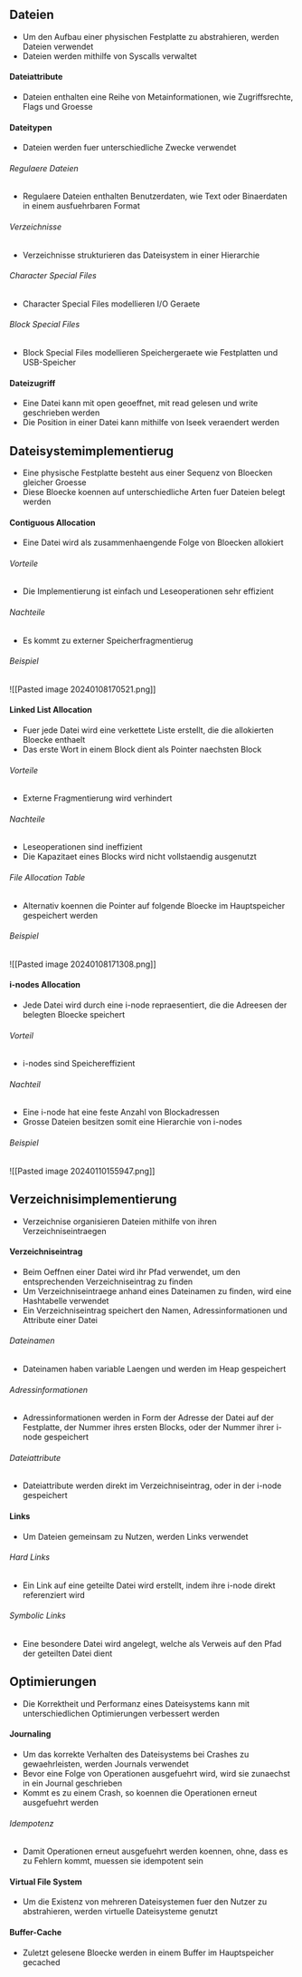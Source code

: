 ## Dateien
- Um den Aufbau einer physischen Festplatte zu abstrahieren, werden Dateien verwendet
- Dateien werden mithilfe von Syscalls verwaltet
#### Dateiattribute
- Dateien enthalten eine Reihe von Metainformationen, wie Zugriffsrechte, Flags und Groesse
#### Dateitypen
- Dateien werden fuer unterschiedliche Zwecke verwendet
###### Regulaere Dateien
- Regulaere Dateien enthalten Benutzerdaten, wie Text oder Binaerdaten in einem ausfuehrbaren Format
###### Verzeichnisse
- Verzeichnisse strukturieren das Dateisystem in einer Hierarchie
###### Character Special Files
- Character Special Files modellieren I/O Geraete 
###### Block Special Files
- Block Special Files modellieren Speichergeraete wie Festplatten und USB-Speicher
#### Dateizugriff
- Eine Datei kann mit open geoeffnet, mit read gelesen und write geschrieben werden
- Die Position in einer Datei kann mithilfe von lseek veraendert werden
## Dateisystemimplementierug
- Eine physische Festplatte besteht aus einer Sequenz von Bloecken gleicher Groesse
- Diese Bloecke koennen auf unterschiedliche Arten fuer Dateien belegt werden
#### Contiguous Allocation
- Eine Datei wird als zusammenhaengende Folge von Bloecken allokiert
###### Vorteile
- Die Implementierung ist einfach und Leseoperationen sehr effizient
###### Nachteile
- Es kommt zu externer Speicherfragmentierug
###### Beispiel
![[Pasted image 20240108170521.png]]
#### Linked List Allocation
- Fuer jede Datei wird eine verkettete Liste erstellt, die die allokierten Bloecke enthaelt
- Das erste Wort in einem Block dient als Pointer naechsten Block
###### Vorteile
- Externe Fragmentierung wird verhindert
###### Nachteile
- Leseoperationen sind ineffizient
- Die Kapazitaet eines Blocks wird nicht vollstaendig ausgenutzt
###### File Allocation Table
- Alternativ koennen die Pointer auf folgende Bloecke im Hauptspeicher gespeichert werden
###### Beispiel
![[Pasted image 20240108171308.png]]
#### i-nodes Allocation
- Jede Datei wird durch eine i-node repraesentiert, die die Adreesen der belegten Bloecke speichert
###### Vorteil
- i-nodes sind Speichereffizient
###### Nachteil
- Eine i-node hat eine feste Anzahl von Blockadressen
- Grosse Dateien besitzen somit eine Hierarchie von i-nodes
###### Beispiel
![[Pasted image 20240110155947.png]]
## Verzeichnisimplementierung
- Verzeichnise organisieren Dateien mithilfe von ihren Verzeichniseintraegen
#### Verzeichniseintrag
- Beim Oeffnen einer Datei wird ihr Pfad verwendet, um den entsprechenden Verzeichniseintrag zu finden
- Um Verzeichniseintraege anhand eines Dateinamen zu finden, wird eine Hashtabelle verwendet
- Ein Verzeichniseintrag speichert den Namen, Adressinformationen und Attribute einer Datei
###### Dateinamen
- Dateinamen haben variable Laengen und werden im Heap gespeichert
###### Adressinformationen
- Adressinformationen werden in Form der Adresse der Datei auf der Festplatte, der Nummer ihres ersten Blocks, oder der Nummer ihrer i-node gespeichert
###### Dateiattribute
- Dateiattribute werden direkt im Verzeichniseintrag, oder in der i-node gespeichert
#### Links
- Um Dateien gemeinsam zu Nutzen, werden Links verwendet
###### Hard Links
- Ein Link auf eine geteilte Datei wird erstellt, indem ihre i-node direkt referenziert wird
###### Symbolic Links
- Eine besondere Datei wird angelegt, welche als Verweis auf den Pfad der geteilten Datei dient
## Optimierungen
- Die Korrektheit und Performanz eines Dateisystems kann mit unterschiedlichen Optimierungen verbessert werden
#### Journaling
- Um das korrekte Verhalten des Dateisystems bei Crashes zu gewaehrleisten, werden Journals verwendet
- Bevor eine Folge von Operationen ausgefuehrt wird, wird sie zunaechst in ein Journal geschrieben
- Kommt es zu einem Crash, so koennen die Operationen erneut ausgefuehrt werden
###### Idempotenz
- Damit Operationen erneut ausgefuehrt werden koennen, ohne, dass es zu Fehlern kommt, muessen sie idempotent sein
#### Virtual File System
- Um die Existenz von mehreren Dateisystemen fuer den Nutzer zu abstrahieren, werden virtuelle Dateisysteme genutzt
#### Buffer-Cache
- Zuletzt gelesene Bloecke werden in einem Buffer im Hauptspeicher gecached